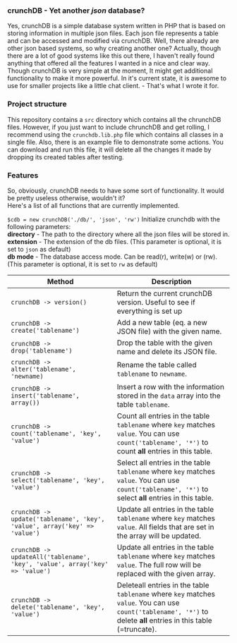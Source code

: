 ### crunchDB - Yet another *json* database?
Yes, crunchDB is a simple database system written in PHP that is based on storing information in multiple json files. Each json file represents a table and can be accessed and modified via crunchDB.
Well, there already are other json based systems, so why creating another one? Actually, though there are a lot of good systems like this out there, I haven't really found anything that offered all the features I wanted in a nice and clear way. Though crunchDB is very simple at the moment, It might get additional functionality to make it more powerful. In it's current state, it is awesome to use for smaller projects like a little chat client. - That's what I wrote it for.

### Project structure
This repository contains a `src` directory which contains all the chrunchDB files. However, if you just want to include chrunchDB and get rolling, I recommend using the `crunchdb.lib.php` file which contains all classes in a single file. Also, there is an example file to demonstrate some actions. You can download and run this file, it will delete all the changes it made by dropping its created tables after testing.

### Features
So, obviously, crunchDB needs to have some sort of functionality. It would be pretty useless otherwise, wouldn't it?  
Here's a list of all functions that are currently implemented.

`$cdb = new crunchDB('./db/', 'json', 'rw')` Initialize crunchdb with the following parameters:  
**directory** - The path to the directory where all the json files will be stored in.  
**extension** - The extension of the db files. (This parameter is optional, it is set to `json` as default)  
**db mode** - The database access mode. Can be read(r), write(w) or (rw).  (This parameter is optional, it is set to `rw` as default)

| Method | Description |
| --- | --- |
| `crunchDB -> version()` | Return the current crunchDB version. Useful to see if everything is set up|
| `crunchDB -> create('tablename')` | Add a new table (eq. a new JSON file) with the given name. |
| `crunchDB -> drop('tablename')` | Drop the table with the given name and delete its JSON file.|
| `crunchDB -> alter('tablename', 'newname)` | Rename the table called `tablename` to `newname`.|
| `crunchDB -> insert('tablename', array())` | Insert a row with the information stored in the `data` array into the table `tablename`.|
| `crunchDB -> count('tablename', 'key', 'value')` | Count all entries in the table `tablename` where `key` matches `value`. You can use `count('tablename', '*')` to count **all** entries in this table.|
| `crunchDB -> select('tablename', 'key', 'value')` | Select all entries in the table `tablename` where `key` matches `value`. You can use `count('tablename', '*')` to select **all** entries in this table.|
| `crunchDB -> update('tablename', 'key', 'value', array('key' => 'value')` | Update all entries in the table `tablename` where `key` matches `value`. All fields that are set in the array will be updated. |
| `crunchDB -> updateAll('tablename', 'key', 'value', array('key' => 'value')` | Update all entries in the table `tablename` where `key` matches `value`. The full row will be replaced with the given array. |
| `crunchDB -> delete('tablename', 'key', 'value')` | Deleteall entries in the table `tablename` where `key` matches `value`. You can use `count('tablename', '*')` to delete **all** entries in this table (=truncate).|
